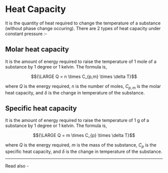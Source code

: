 # Heat Capacity
It is the quantity of heat required to change the temperature of a substance (without phase change occuring). There are 2 types of heat capacity under constant pressure :-

## Molar heat capacity
It is the amount of energy required to raise the temperature of 1 mole of a substance by 1 degree or 1 kelvin. The formula is,

$${\LARGE Q = n \times C_{p,m} \times \delta T}$$
 
 where *Q* is the energy required,
 *n* is the number of moles,
 ${C_{p,m}}$ is the molar heat capacity, and 
 ${\delta}$ is the change in temperature of the substance.
 
 ## Specific heat capacity
 
 It is the amount of energy required to raise the temperature of 1 g of a substance by 1 degree or 1 kelvin. The formula is,

$${\LARGE Q = m \times C_{p} \times \delta T}$$
 
 where *Q* is the energy required,
 *m* is the mass of the substance,
 ${C_{p}}$ is the specific heat capacity, and 
 ${\delta}$ is the change in temperature of the substance.


---
Read also - 